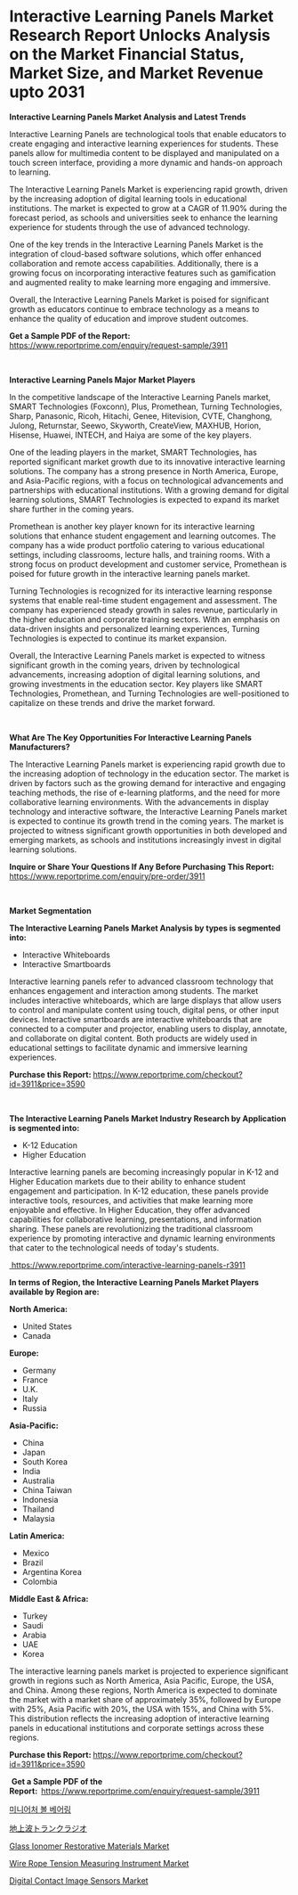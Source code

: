 <p><h1>Interactive Learning Panels Market Research Report Unlocks Analysis on the Market Financial Status, Market Size, and Market Revenue upto 2031</h1></p><p><strong>Interactive Learning Panels Market Analysis and Latest Trends</strong></p>
<p><p>Interactive Learning Panels are technological tools that enable educators to create engaging and interactive learning experiences for students. These panels allow for multimedia content to be displayed and manipulated on a touch screen interface, providing a more dynamic and hands-on approach to learning.</p><p>The Interactive Learning Panels Market is experiencing rapid growth, driven by the increasing adoption of digital learning tools in educational institutions. The market is expected to grow at a CAGR of 11.90% during the forecast period, as schools and universities seek to enhance the learning experience for students through the use of advanced technology.</p><p>One of the key trends in the Interactive Learning Panels Market is the integration of cloud-based software solutions, which offer enhanced collaboration and remote access capabilities. Additionally, there is a growing focus on incorporating interactive features such as gamification and augmented reality to make learning more engaging and immersive.</p><p>Overall, the Interactive Learning Panels Market is poised for significant growth as educators continue to embrace technology as a means to enhance the quality of education and improve student outcomes.</p></p>
<p><strong>Get a Sample PDF of the Report:&nbsp;</strong> <a href="https://www.reportprime.com/enquiry/request-sample/3911">https://www.reportprime.com/enquiry/request-sample/3911</a></p>
<p>&nbsp;</p>
<p><strong>Interactive Learning Panels Major Market Players</strong></p>
<p><p>In the competitive landscape of the Interactive Learning Panels market, SMART Technologies (Foxconn), Plus, Promethean, Turning Technologies, Sharp, Panasonic, Ricoh, Hitachi, Genee, Hitevision, CVTE, Changhong, Julong, Returnstar, Seewo, Skyworth, CreateView, MAXHUB, Horion, Hisense, Huawei, INTECH, and Haiya are some of the key players.</p><p>One of the leading players in the market, SMART Technologies, has reported significant market growth due to its innovative interactive learning solutions. The company has a strong presence in North America, Europe, and Asia-Pacific regions, with a focus on technological advancements and partnerships with educational institutions. With a growing demand for digital learning solutions, SMART Technologies is expected to expand its market share further in the coming years.</p><p>Promethean is another key player known for its interactive learning solutions that enhance student engagement and learning outcomes. The company has a wide product portfolio catering to various educational settings, including classrooms, lecture halls, and training rooms. With a strong focus on product development and customer service, Promethean is poised for future growth in the interactive learning panels market.</p><p>Turning Technologies is recognized for its interactive learning response systems that enable real-time student engagement and assessment. The company has experienced steady growth in sales revenue, particularly in the higher education and corporate training sectors. With an emphasis on data-driven insights and personalized learning experiences, Turning Technologies is expected to continue its market expansion.</p><p>Overall, the Interactive Learning Panels market is expected to witness significant growth in the coming years, driven by technological advancements, increasing adoption of digital learning solutions, and growing investments in the education sector. Key players like SMART Technologies, Promethean, and Turning Technologies are well-positioned to capitalize on these trends and drive the market forward.</p></p>
<p>&nbsp;</p>
<p><strong>What Are The Key Opportunities For Interactive Learning Panels Manufacturers?</strong></p>
<p><p>The Interactive Learning Panels market is experiencing rapid growth due to the increasing adoption of technology in the education sector. The market is driven by factors such as the growing demand for interactive and engaging teaching methods, the rise of e-learning platforms, and the need for more collaborative learning environments. With the advancements in display technology and interactive software, the Interactive Learning Panels market is expected to continue its growth trend in the coming years. The market is projected to witness significant growth opportunities in both developed and emerging markets, as schools and institutions increasingly invest in digital learning solutions.</p></p>
<p><strong>Inquire or Share Your Questions If Any Before Purchasing This Report:</strong> <a href="https://www.reportprime.com/enquiry/pre-order/3911">https://www.reportprime.com/enquiry/pre-order/3911</a></p>
<p>&nbsp;</p>
<p><strong>Market Segmentation</strong></p>
<p><strong>The Interactive Learning Panels Market Analysis by types is segmented into:</strong></p>
<p><ul><li>Interactive Whiteboards</li><li>Interactive Smartboards</li></ul></p>
<p><p>Interactive learning panels refer to advanced classroom technology that enhances engagement and interaction among students. The market includes interactive whiteboards, which are large displays that allow users to control and manipulate content using touch, digital pens, or other input devices. Interactive smartboards are interactive whiteboards that are connected to a computer and projector, enabling users to display, annotate, and collaborate on digital content. Both products are widely used in educational settings to facilitate dynamic and immersive learning experiences.</p></p>
<p><strong>Purchase this Report:&nbsp;</strong><a href="https://www.reportprime.com/checkout?id=3911&price=3590">https://www.reportprime.com/checkout?id=3911&price=3590</a></p>
<p>&nbsp;</p>
<p><strong>The Interactive Learning Panels Market Industry Research by Application is segmented into:</strong></p>
<p><ul><li>K-12 Education</li><li>Higher Education</li></ul></p>
<p><p>Interactive learning panels are becoming increasingly popular in K-12 and Higher Education markets due to their ability to enhance student engagement and participation. In K-12 education, these panels provide interactive tools, resources, and activities that make learning more enjoyable and effective. In Higher Education, they offer advanced capabilities for collaborative learning, presentations, and information sharing. These panels are revolutionizing the traditional classroom experience by promoting interactive and dynamic learning environments that cater to the technological needs of today's students.</p></p>
<p><a href="https://www.reportprime.com/interactive-learning-panels-r3911">&nbsp;https://www.reportprime.com/interactive-learning-panels-r3911</a></p>
<p><strong>In terms of Region, the Interactive Learning Panels Market Players available by Region are:</strong></p>
<p>
    <p> <strong> North America: </strong>
        <ul>
            <li>United States</li>
            <li>Canada</li>
        </ul>
        </p> 
    <p> <strong> Europe: </strong>
        <ul>
            <li>Germany</li>
            <li>France</li>
            <li>U.K.</li>
            <li>Italy</li>
            <li>Russia</li>
        </ul>
        </p> 
    <p> <strong> Asia-Pacific: </strong>
        <ul>
            <li>China</li>
            <li>Japan</li>
            <li>South Korea</li>
            <li>India</li>
            <li>Australia</li>
            <li>China Taiwan</li>
            <li>Indonesia</li>
            <li>Thailand</li>
            <li>Malaysia</li>
        </ul>
        </p> 
    <p> <strong> Latin America: </strong>
        <ul>
            <li>Mexico</li>
            <li>Brazil</li>
            <li>Argentina Korea</li>
            <li>Colombia</li>
        </ul>
        </p> 
    <p> <strong> Middle East & Africa: </strong>
        <ul>
            <li>Turkey</li>
            <li>Saudi</li>
            <li>Arabia</li>
            <li>UAE</li>
            <li>Korea</li>
        </ul>
    </p>
    </p>
<p><p>The interactive learning panels market is projected to experience significant growth in regions such as North America, Asia Pacific, Europe, the USA, and China. Among these regions, North America is expected to dominate the market with a market share of approximately 35%, followed by Europe with 25%, Asia Pacific with 20%, the USA with 15%, and China with 5%. This distribution reflects the increasing adoption of interactive learning panels in educational institutions and corporate settings across these regions.</p></p>
<p><strong>Purchase this Report: </strong><a href="https://www.reportprime.com/checkout?id=3911&price=3590">https://www.reportprime.com/checkout?id=3911&price=3590</a></p>
<p>&nbsp;<strong>Get a Sample PDF of the Report:&nbsp;&nbsp;</strong><a href="https://www.reportprime.com/enquiry/request-sample/3911">https://www.reportprime.com/enquiry/request-sample/3911</a></p>
<p><strong></strong></p>
<p><p><a href="https://github.com/ahmadrevanz10/Market-Research-Report-List-1/blob/main/498770246673.md">미니어처 볼 베어링</a></p><p><a href="https://github.com/FredaJerde/Market-Research-Report-List-1/blob/main/921373637421.md">地上波トランクラジオ</a></p><p><a href="https://issuu.com/reportprime-2/docs/glass-ionomer-restorative-materials-market-size-20">Glass Ionomer Restorative Materials Market</a></p><p><a href="https://github.com/LeilaniWyman2021/Market-Research-Report-List-2/blob/main/wire-rope-tension-measuring-instrument-market.md">Wire Rope Tension Measuring Instrument Market</a></p><p><a href="https://github.com/phuonganhit041011/Market-Research-Report-List-1/blob/main/digital-contact-image-sensors-market.md">Digital Contact Image Sensors Market</a></p></p>